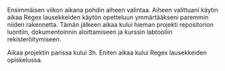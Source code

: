 Ensimmäisen viikon aikana pohdin aiheen valintaa.
Aiheen valittuani käytin aikaa Regex lausekkeiden 
käytön opetteluun ymmärtääkseni paremmin niiden 
rakennetta. Tämän jälkeen aikaa kului hieman
projekti repositorion luontiin, dokumentoinnin 
aloittamiseen ja kurssin labtooliin rekisteröitymiseen.

Aikaa projektin parissa kului 3h. Eniten aikaa kului 
Regex lausekkeiden opiskelussa.
